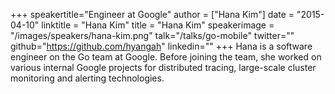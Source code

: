 +++
speakertitle="Engineer at Google"
author = ["Hana Kim"]
date = "2015-04-10"
linktitle = "Hana Kim"
title = "Hana Kim"
speakerimage = "/images/speakers/hana-kim.png"
talk="/talks/go-mobile"
twitter=""
github="https://github.com/hyangah"
linkedin=""
+++
Hana is a software engineer on the Go team at Google. Before joining the team, she worked on various internal Google projects for distributed tracing, large-scale cluster monitoring and alerting technologies.
